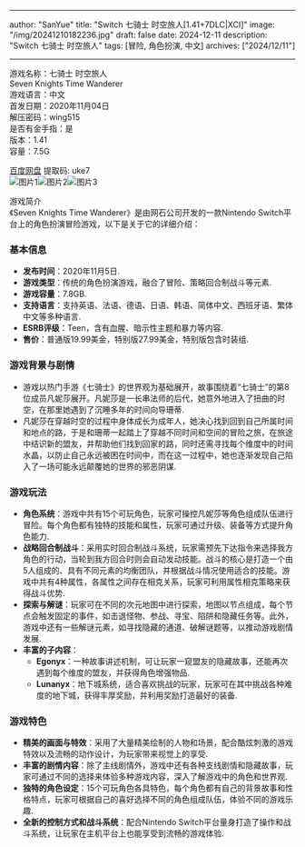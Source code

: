 
---
author: "SanYue"
title: "Switch 七骑士 时空旅人[1.41+7DLC|XCI]"
image: "/img/20241210182236.jpg"
draft: false
date: 2024-12-11
description: "Switch 七骑士  时空旅人"
tags: [冒险, 角色扮演, 中文]
archives: ["2024/12/11"]

---

游戏名称：七骑士  时空旅人   
Seven Knights Time Wanderer    
游戏语言：中文  
首发日期：2020年11月04日  
解压密码：wing515  
是否有金手指：是  
版本：1.41   
容量：7.5G

[百度网盘](https://pan.baidu.com/s/1DoZ_UqOuFcLjrnrViHBIvw) 提取码: uke7  
![图片1](/img/sc8pnx.jpg)![图片2](/img/sc8pnz.jpg)![图片3](/img/sc8pny.jpg)  

游戏简介  
《Seven Knights Time Wanderer》是由网石公司开发的一款Nintendo Switch平台上的角色扮演冒险游戏，以下是关于它的详细介绍：

### 基本信息
- **发布时间**：2020年11月5日.
- **游戏类型**：传统的角色扮演游戏，融合了冒险、策略回合制战斗等元素.
- **游戏容量**：7.8GB.
- **支持语言**：支持英语、法语、德语、日语、韩语、简体中文、西班牙语、繁体中文等多种语言.
- **ESRB评级**：Teen，含有血腥、暗示性主题和暴力等内容.
- **售价**：普通版19.99美金，特别版27.99美金，特别版包含时装组.

### 游戏背景与剧情
- 游戏以热门手游《七骑士》的世界观为基础展开，故事围绕着“七骑士”的第8位成员凡妮莎展开。凡妮莎是一长串法师的后代，她意外地进入了扭曲的时空，在那里她遇到了沉睡多年的时间向导珊蒂.
- 凡妮莎在穿越时空的过程中身体成长为成年人，她决心找到回到自己所属时间和地点的路，于是和珊蒂一起踏上了穿越不同时间和空间的冒险之旅，在旅途中结识新的盟友，并帮助他们找到回家的路，同时还需寻找每个维度中的时间水晶，以防止自己永远被困在时间中，而在这一过程中，她也逐渐发现自己陷入了一场可能永远颠覆她的世界的邪恶阴谋.

### 游戏玩法
- **角色系统**：游戏中共有15个可玩角色，玩家可操控凡妮莎等角色组成队伍进行冒险。每个角色都有独特的技能和属性，玩家可通过升级、装备等方式提升角色能力.
- **战略回合制战斗**：采用实时回合制战斗系统，玩家需预先下达指令来选择我方角色的行动，当轮到我方回合时则会自动发动技能。战斗的核心是打造一个由5人组成的、具有不同元素的均衡团队，并根据战斗情况使用适合的技能。游戏中共有4种属性，各属性之间存在相克关系，玩家可利用属性相克策略来获得战斗优势.
- **探索与解谜**：玩家可在不同的次元地图中进行探索，地图以节点组成，每个节点会触发固定的事件，如击退怪物、参战、寻宝、陷阱和隐藏任务等。此外，游戏中还有一些解谜元素，如寻找隐藏的通道、破解谜题等，以推动游戏剧情发展.
- **丰富的子内容**：
    - **Egonyx**：一种故事讲述机制，可让玩家一窥盟友的隐藏故事，还能再次遇到每个维度的盟友，并获得角色增强物品.
    - **Lunanyx**：地下城系统，适合喜欢挑战的玩家，玩家可在其中挑战各种难度的地下城，获得丰厚奖励，并利用奖励打造最好的装备.

### 游戏特色
- **精美的画面与特效**：采用了大量精美绘制的人物和场景，配合酷炫刺激的游戏特效以及流畅的动作设计，为玩家带来视觉上的享受.
- **丰富的剧情内容**：除了主线剧情外，游戏中还有各种支线剧情和隐藏故事，玩家可通过不同的选择来体验多种游戏内容，深入了解游戏中的角色和世界观.
- **独特的角色设定**：15个可玩角色各具特色，每个角色都有自己的背景故事和性格特点，玩家可根据自己的喜好选择不同的角色组成队伍，体验不同的游戏乐趣.
- **全新的控制方式和战斗系统**：配合Nintendo Switch平台量身打造了操作和战斗系统，让玩家在主机平台上也能享受到流畅的游戏体验.
 
